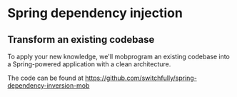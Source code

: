 # Spring dependency injection
## Transform an existing codebase

To apply your new knowledge, we'll mobprogram an existing codebase into a Spring-powered application with a clean architecture.

The code can be found at https://github.com/switchfully/spring-dependency-inversion-mob